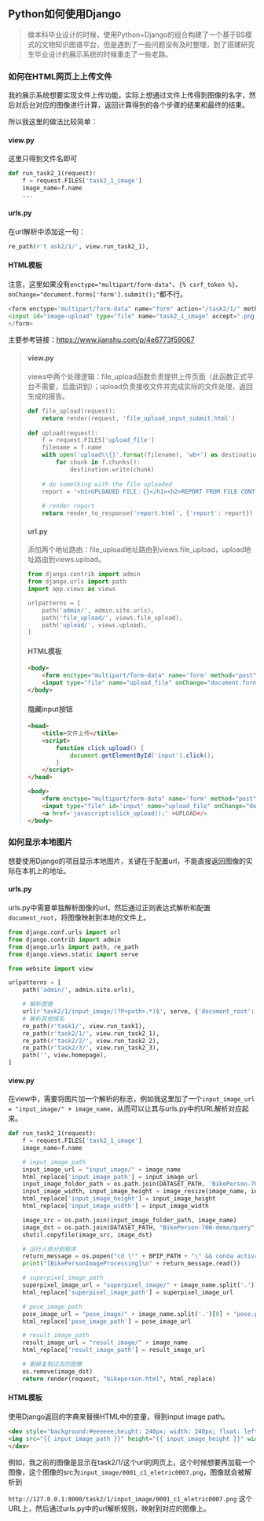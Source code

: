 ## Python如何使用Django

> 做本科毕业设计的时候，使用Python+Django的组合构建了一个基于BS模式的文物知识图谱平台，但是遇到了一些问题没有及时整理，到了搭建研究生毕业设计的展示系统的时候重走了一些老路。



### 如何在HTML网页上上传文件

我的展示系统想要实现文件上传功能，实际上想通过文件上传得到图像的名字，然后对后台对应的图像进行计算，返回计算得到的各个步骤的结果和最终的结果。

所以我这里的做法比较简单：

#### view.py

这里只得到文件名即可

```python
def run_task2_1(request):
    f = request.FILES['task2_1_image']
    image_name=f.name
    ...
```



#### urls.py

在url解析中添加这一句：

```python
re_path(r't ask2/1/', view.run_task2_1),
```



#### HTML模板

注意，这里如果没有`enctype="multipart/form-data"`、`{% csrf_token %}`、`onChange="document.forms['form'].submit();"`都不行。

```python
<form enctype="multipart/form-data" name="form" action="/task2/1/" method="post">{% csrf_token %}
<input id="image-upload" type="file" name="task2_1_image" accept=".png, .jpg" onChange="document.forms['form'].submit();"/>
</form>
```



主要参考链接：https://www.jianshu.com/p/4e6773f59067

> #### view.py
>
> views中两个处理逻辑：file_upload函数负责提供上传页面（此函数正式平台不需要，后面讲到）；upload负责接收文件并完成实际的文件处理，返回生成的报告。
>
> ```python
> def file_upload(request):
>     return render(request, 'file_upload_input_submit.html')
>     
> def upload(request):
>     f = request.FILES['upload_file']
>     filename = f.name
>     with open('upload\\{}'.format(filename), 'wb+') as destination:
>         for chunk in f.chunks():
>             destination.write(chunk)
>     
>     # do something with the file uploaded
>     report = '<h1>UPLOADED FILE：{}</h1><h2>REPORT FROM FILE CONTENTS</h2>'.format(filename)
>     
>     # render report
>     return render_to_response('report.html', {'report': report})
> ```
>
> 
>
> #### url.py
>
> 添加两个地址路由：file_upload地址路由到views.file_upload，upload地址路由到views.upload。
>
> ```python
> from django.contrib import admin
> from django.urls import path
> import app.views as views
> 
> urlpatterns = [
>     path('admin/', admin.site.urls),
>     path('file_upload/', views.file_upload),
>     path('upload/', views.upload),
> ]
> ```
>
> 
>
> #### HTML模板
>
> ```html
> <body>
>     <form enctype="multipart/form-data" name='form' method="post" action="/upload/">{% csrf_token %}
>     <input type="file" name="upload_file" onChange="document.forms['form'].submit();"/>
> </body>
> ```
>
> 
>
> #### 隐藏input按钮
>
> ```html
> <head>
>     <title>文件上传</title>
>     <script>
>         function click_upload() {
>             document.getElementById('input').click();
>         }
>     </script>
> </head>
> 
> <body>
>     <form enctype="multipart/form-data" name='form' method="post" action="/upload/">{% csrf_token %}
>     <input type="file" id='input' name="upload_file" onChange="document.forms['form'].submit();" style='display:none'/>
>     <a href='javascript:click_upload();' >UPLOAD</>
> </body>
> ```



### 如何显示本地图片

想要使用Django的项目显示本地图片，关键在于配置url，不能直接返回图像的实际在本机上的地址。

#### urls.py

urls.py中需要单独解析图像的url，然后通过正则表达式解析和配置`document_root`，将图像映射到本地的文件上。

```python
from django.conf.urls import url
from django.contrib import admin
from django.urls import path, re_path
from django.views.static import serve

from website import view

urlpatterns = [
    path('admin/', admin.site.urls),

    # 解析图像
    url(r'task2/1/input_image/(?P<path>.*)$', serve, {'document_root': 'C:/Users/xxxx/Documents/Pycharm Projects/BikePersonImageProcessing/BikePerson-700/BikePerson-700-origin/query'}),
    # 解析其他域名
    re_path(r'task1/', view.run_task1),
    re_path(r'task2/1/', view.run_task2_1),
    re_path(r'task2/2/', view.run_task2_2),
    re_path(r'task2/3/', view.run_task2_3),
    path('', view.homepage),
]
```

#### view.py

在view中，需要将图片加一个解析的标志，例如我这里加了一个`input_image_url = "input_image/" + image_name`，从而可以让其与urls.py中的URL解析对应起来。

```python
def run_task2_1(request):
    f = request.FILES['task2_1_image']
    image_name=f.name

    # input_image_path
    input_image_url = "input_image/" + image_name
    html_replace['input_image_path'] = input_image_url
    input_image_folder_path = os.path.join(DATASET_PATH, 'BikePerson-700-origin/query')
    input_image_width, input_image_height = image_resize(image_name, input_image_folder_path)
    html_replace['input_image_height'] = input_image_height
    html_replace['input_image_width'] = input_image_width

    image_src = os.path.join(input_image_folder_path, image_name)
    image_dst = os.path.join(DATASET_PATH, "BikePerson-700-demo/query", image_name)
    shutil.copyfile(image_src, image_dst)

    # 运行人体分割程序
    return_message = os.popen("cd \"" + BPIP_PATH + "\" && conda activate bpp && python superpixel_segment.py")
    print("[BikePersonImageProcessing]\n" + return_message.read())

    # superpixel_image_path
    superpixel_image_url = "superpixel_image/" + image_name.split('.')[0] + "superpixel.png"
    html_replace['superpixel_image_path'] = superpixel_image_url

    # pose_image_path
    pose_image_url = "pose_image/" + image_name.split('.')[0] + "pose.png"
    html_replace['pose_image_path'] = pose_image_url

    # result_image_path
    result_image_url = "result_image/" + image_name
    html_replace['result_image_path'] = result_image_url

    # 删掉复制过去的图像
    os.remove(image_dst)
    return render(request, "bikeperson.html", html_replace)
```



#### HTML模板

使用Django返回的字典来替换HTML中的变量，得到input image path。

```html
<dev style="background:#eeeeee;height: 240px; width: 240px; float: left; text-align: center">
<img src="{{ input_image_path }}" height="{{ input_image_height }}" width="{{ input_image_width }}">
</dev>
```



例如，我之前的图像是显示在task2/1/这个url的网页上，这个时候想要再加载一个图像，这个图像的src为`input_image/0001_c1_eletric0007.png`，图像就会被解析到

`http://127.0.0.1:8000/task2/1/input_image/0001_c1_eletric0007.png` 这个URL上，然后通过urls.py中的url解析规则，映射到对应的图像上。

